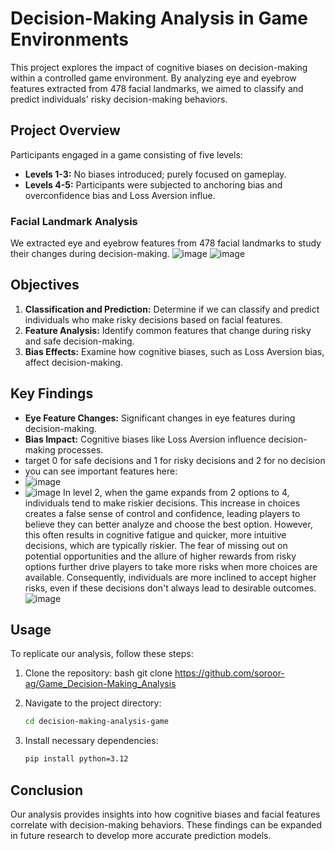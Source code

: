 # Decision-Making Analysis in Game Environments

This project explores the impact of cognitive biases on decision-making within a controlled game environment. By analyzing eye and eyebrow features extracted from 478 facial landmarks, we aimed to classify and predict individuals' risky decision-making behaviors.

## Project Overview

Participants engaged in a game consisting of five levels:
- **Levels 1-3:** No biases introduced; purely focused on gameplay.
- **Levels 4-5:** Participants were subjected to anchoring bias and overconfidence bias and Loss Aversion influe.

### Facial Landmark Analysis
We extracted eye and eyebrow features from 478 facial landmarks to study their changes during decision-making.
![image](https://github.com/user-attachments/assets/71ac46c2-5f92-491c-b452-29266f935b1d)
![image](https://github.com/user-attachments/assets/b1d0fc76-23fe-4035-bead-cbf2a6fd5b74)



## Objectives

1. **Classification and Prediction:** Determine if we can classify and predict individuals who make risky decisions based on facial features.
2. **Feature Analysis:** Identify common features that change during risky and safe decision-making.
3. **Bias Effects:** Examine how cognitive biases, such as Loss Aversion bias, affect decision-making.


## Key Findings

- **Eye Feature Changes:** Significant changes in eye features during decision-making.
- **Bias Impact:** Cognitive biases like Loss Aversion influence decision-making processes.
- target 0 for safe decisions and 1 for risky decisions and 2 for no decision
- you can see important features here:
- ![image](https://github.com/user-attachments/assets/3574cb8f-e7cf-463d-ab5f-5e2ea754c1ed)
- ![image](https://github.com/user-attachments/assets/d993ce87-b6f8-4f44-9ca7-546a646501d9)
In level 2, when the game expands from 2 options to 4, individuals tend to make riskier decisions. This increase in choices creates a false sense of control and confidence, leading players to believe they can better analyze and choose the best option. However, this often results in cognitive fatigue and quicker, more intuitive decisions, which are typically riskier. The fear of missing out on potential opportunities and the allure of higher rewards from risky options further drive players to take more risks when more choices are available. Consequently, individuals are more inclined to accept higher risks, even if these decisions don't always lead to desirable outcomes.
![image](https://github.com/user-attachments/assets/6aa81b3d-9661-438a-bddd-d9ac120d587c)




## Usage

To replicate our analysis, follow these steps:

1. Clone the repository:
    bash
    git clone https://github.com/soroor-ag/Game_Decision-Making_Analysis
    
2. Navigate to the project directory:
    ```bash
    cd decision-making-analysis-game
    
3. Install necessary dependencies:
    ```bash
    pip install python=3.12
    ```


## Conclusion

Our analysis provides insights into how cognitive biases and facial features correlate with decision-making behaviors. These findings can be expanded in future research to develop more accurate prediction models.
